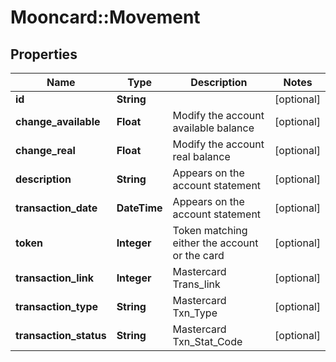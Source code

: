 # Mooncard::Movement

## Properties
Name | Type | Description | Notes
------------ | ------------- | ------------- | -------------
**id** | **String** |  | [optional] 
**change_available** | **Float** | Modify the account available balance | [optional] 
**change_real** | **Float** | Modify the account real balance | [optional] 
**description** | **String** | Appears on the account statement | [optional] 
**transaction_date** | **DateTime** | Appears on the account statement | [optional] 
**token** | **Integer** | Token matching either the account or the card | [optional] 
**transaction_link** | **Integer** | Mastercard Trans_link | [optional] 
**transaction_type** | **String** | Mastercard Txn_Type | [optional] 
**transaction_status** | **String** | Mastercard Txn_Stat_Code | [optional] 


